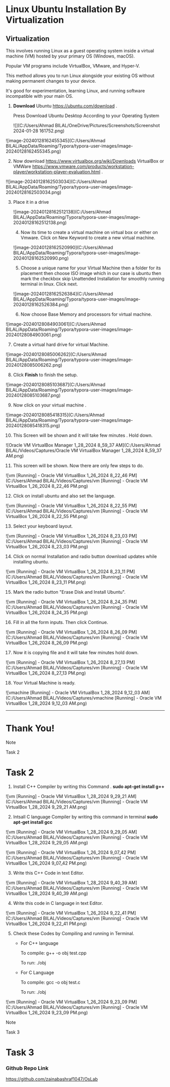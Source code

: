 # Linux Ubuntu Installation By Virtualization

## Virtualization

This involves running Linux as a guest operating system inside a virtual
machine (VM) hosted by your primary OS (Windows, macOS).

Popular VM programs include VirtualBox, VMware, and Hyper-V.

This method allows you to run Linux alongside your existing OS without
making permanent changes to your device.

It's good for experimentation, learning Linux, and running software
incompatible with your main OS.

1. **Download** Ubuntu  <https://ubuntu.com/download> .

   Press Download Ubuntu Desktop According to your Operating System 
   
   
   
   ![](C:/Users/Ahmad BILAL/OneDrive/Pictures/Screenshots/Screenshot 2024-01-28 161752.png)
   
   
   
   
   
   

![image-20240128162455345](C:/Users/Ahmad BILAL/AppData/Roaming/Typora/typora-user-images/image-20240128162455345.png)



2. Now download <https://www.virtualbox.org/wiki/Downloads> VirtualBox or VMWare https://www.vmware.com/products/workstation-player/workstation-player-evaluation.html  .

!![image-20240128162503034](C:/Users/Ahmad BILAL/AppData/Roaming/Typora/typora-user-images/image-20240128162503034.png)



3. Place it in a drive

   

   ![image-20240128162512138](C:/Users/Ahmad BILAL/AppData/Roaming/Typora/typora-user-images/image-20240128162512138.png)

   

   4. Now its time to create a virtual machine on virtual box or either on Vmware. Click on New Keyword to create a new virtual machine.

   

   ![image-20240128162520990](C:/Users/Ahmad BILAL/AppData/Roaming/Typora/typora-user-images/image-20240128162520990.png)

   

   5.  Choose a unique name for your Virtual Machine then a folder for its placement then choose ISO image which in our case is ubuntu then mark the checkbox skip Unattended Installation for smoothly running terminal in linux. Click next.

   ![image-20240128162526384](C:/Users/Ahmad BILAL/AppData/Roaming/Typora/typora-user-images/image-20240128162526384.png)

   

   6. Now choose Base Memory and processors for virtual machine.

      

![image-20240128084903061](C:/Users/Ahmad BILAL/AppData/Roaming/Typora/typora-user-images/image-20240128084903061.png)

7. Create a virtual hard drive for virtual Machine.

![image-20240128085006262](C:/Users/Ahmad BILAL/AppData/Roaming/Typora/typora-user-images/image-20240128085006262.png)

8.  Click **Finish** to finish the setup.

![image-20240128085103687](C:/Users/Ahmad BILAL/AppData/Roaming/Typora/typora-user-images/image-20240128085103687.png)

9. Now click on your virtual machine .

![image-20240128085418315](C:/Users/Ahmad BILAL/AppData/Roaming/Typora/typora-user-images/image-20240128085418315.png)

10.  This Screen will be shown and it will take few minutes . Hold down.

![Oracle VM VirtualBox Manager 1_28_2024 8_59_37 AM](C:/Users/Ahmad BILAL/Videos/Captures/Oracle VM VirtualBox Manager 1_28_2024 8_59_37 AM.png)

11. This screen will be shown. Now there are only few steps to do.

![vm [Running] - Oracle VM VirtualBox 1_26_2024 8_22_46 PM](C:/Users/Ahmad BILAL/Videos/Captures/vm [Running] - Oracle VM VirtualBox 1_26_2024 8_22_46 PM.png)

12. Click on install ubuntu and also set the language.

![vm [Running] - Oracle VM VirtualBox 1_26_2024 8_22_55 PM](C:/Users/Ahmad BILAL/Videos/Captures/vm [Running] - Oracle VM VirtualBox 1_26_2024 8_22_55 PM.png)

13. Select your keyboard layout.

![vm [Running] - Oracle VM VirtualBox 1_26_2024 8_23_03 PM](C:/Users/Ahmad BILAL/Videos/Captures/vm [Running] - Oracle VM VirtualBox 1_26_2024 8_23_03 PM.png)

14. Click on normal Installation and radio button download updates while installing ubuntu.

![vm [Running] - Oracle VM VirtualBox 1_26_2024 8_23_11 PM](C:/Users/Ahmad BILAL/Videos/Captures/vm [Running] - Oracle VM VirtualBox 1_26_2024 8_23_11 PM.png)

15. Mark the radio button "Erase Disk and Install Ubuntu".

![vm [Running] - Oracle VM VirtualBox 1_26_2024 8_24_35 PM](C:/Users/Ahmad BILAL/Videos/Captures/vm [Running] - Oracle VM VirtualBox 1_26_2024 8_24_35 PM.png)

16.  Fill in all the form inputs. Then click Continue.

![vm [Running] - Oracle VM VirtualBox 1_26_2024 8_26_09 PM](C:/Users/Ahmad BILAL/Videos/Captures/vm [Running] - Oracle VM VirtualBox 1_26_2024 8_26_09 PM.png)

17. Now it is copying file and it will take few minutes hold down.

![vm [Running] - Oracle VM VirtualBox 1_26_2024 8_27_13 PM](C:/Users/Ahmad BILAL/Videos/Captures/vm [Running] - Oracle VM VirtualBox 1_26_2024 8_27_13 PM.png)

18.  Your Virtual Machine is ready.

![vmachine [Running] - Oracle VM VirtualBox 1_28_2024 9_12_03 AM](C:/Users/Ahmad BILAL/Videos/Captures/vmachine [Running] - Oracle VM VirtualBox 1_28_2024 9_12_03 AM.png)

------

#  														Thank You!



> [!NOTE]
>
> Task 2

# Task 2



1. Install C++ Compiler by writing this Command . **sudo apt-get install g++**

![vm [Running] - Oracle VM VirtualBox 1_28_2024 9_29_21 AM](C:/Users/Ahmad BILAL/Videos/Captures/vm [Running] - Oracle VM VirtualBox 1_28_2024 9_29_21 AM.png)

2. Intsall C language Compiler by writing this command in terminal  **sudo apt-get install gcc**

![vm [Running] - Oracle VM VirtualBox 1_28_2024 9_29_05 AM](C:/Users/Ahmad BILAL/Videos/Captures/vm [Running] - Oracle VM VirtualBox 1_28_2024 9_29_05 AM.png)



![vm [Running] - Oracle VM VirtualBox 1_26_2024 9_07_42 PM](C:/Users/Ahmad BILAL/Videos/Captures/vm [Running] - Oracle VM VirtualBox 1_26_2024 9_07_42 PM.png)

3. Write this C++ Code in text Editor.

![vm [Running] - Oracle VM VirtualBox 1_28_2024 9_40_39 AM](C:/Users/Ahmad BILAL/Videos/Captures/vm [Running] - Oracle VM VirtualBox 1_28_2024 9_40_39 AM.png)

4. Write this code in C language in text Editor.

![vm [Running] - Oracle VM VirtualBox 1_26_2024 9_22_41 PM](C:/Users/Ahmad BILAL/Videos/Captures/vm [Running] - Oracle VM VirtualBox 1_26_2024 9_22_41 PM.png)

5. Check these Codes by Compiling and running in Terminal.

   * For C++ language

     To compile: g++ -o obj test.cpp

     To run: ./obj

   * For C Language

     To compile: gcc -o obj test.c

     To run: ./obj

![vm [Running] - Oracle VM VirtualBox 1_26_2024 9_23_09 PM](C:/Users/Ahmad BILAL/Videos/Captures/vm [Running] - Oracle VM VirtualBox 1_26_2024 9_23_09 PM.png)



> [!NOTE]
>
> Task 3

# Task 3

### Github Repo Link

<https://github.com/zainabashraf1047/OsLab>
